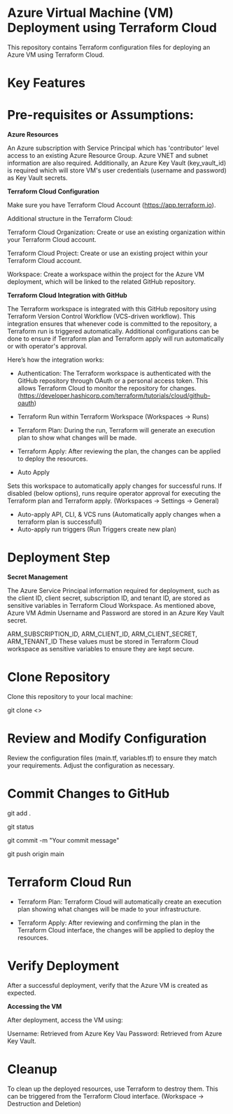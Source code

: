 # Azure Virtual Machine (VM) Deployment using Terraform Cloud

This repository contains Terraform configuration files for deploying an Azure VM using Terraform Cloud. 

# Key Features

# Pre-requisites or Assumptions:

**Azure Resources**

An Azure subscription with Service Principal which has 'contributor' level access to an existing Azure Resource Group. Azure VNET and subnet information are also required. Additionally, an Azure Key Vault (key_vault_id) is required which will store VM's user credentials (username and password) as Key Vault secrets.

**Terraform Cloud Configuration**

Make sure you have Terraform Cloud Account (https://app.terraform.io).

Additional structure in the Terraform Cloud:

Terraform Cloud Organization: Create or use an existing organization within your Terraform Cloud account.

Terraform Cloud Project: Create or use an existing project within your Terraform Cloud account.

Workspace: Create a workspace within the project for the Azure VM deployment, which will be linked to the related GitHub repository.

**Terraform Cloud Integration with GitHub**

The Terraform workspace is integrated with this GitHub repository using Terraform Version Control Workflow (VCS-driven workflow). This integration ensures that whenever code is committed to the repository, a Terraform run is triggered automatically. Additional configurations can be done to ensure if Terraform plan and Terraform apply will run automatically or with operator's approval.

Here’s how the integration works:

- Authentication: The Terraform workspace is authenticated with the GitHub repository through OAuth or a personal access token. This allows Terraform Cloud to monitor the repository for changes. (https://developer.hashicorp.com/terraform/tutorials/cloud/github-oauth)

- Terraform Run within Terraform Workspace (Workspaces -> Runs)

- Terraform Plan: During the run, Terraform will generate an execution plan to show what changes will be made.

- Terraform Apply: After reviewing the plan, the changes can be applied to deploy the resources.

- Auto Apply

Sets this workspace to automatically apply changes for successful runs. If disabled (below options), runs require operator approval for executing the Terraform plan and Terraform apply. (Workspaces -> Settings -> General)

- Auto-apply API, CLI, & VCS runs (Automatically apply changes when a terraform plan is successfull)
- Auto-apply run triggers (Run Triggers create new plan)

# Deployment Step

**Secret Management**

The Azure Service Principal information required for deployment, such as the client ID, client secret, subscription ID, and tenant ID, are stored as sensitive variables in Terraform Cloud Workspace. As mentioned above, Azure VM Admin Username and Password are stored in an Azure Key Vault secret.

ARM_SUBSCRIPTION_ID, ARM_CLIENT_ID, ARM_CLIENT_SECRET, ARM_TENANT_ID These values must be stored in Terraform Cloud workspace as sensitive variables to ensure they are kept secure.

# Clone Repository

Clone this repository to your local machine:

git clone <<repository-url>>

# Review and Modify Configuration

Review the configuration files (main.tf, variables.tf) to ensure they match your requirements. Adjust the configuration as necessary.

# Commit Changes to GitHub

git add .

git status

git commit -m "Your commit message"

git push origin main

# Terraform Cloud Run

- Terraform Plan: Terraform Cloud will automatically create an execution plan showing what changes will be made to your infrastructure.

- Terraform Apply: After reviewing and confirming the plan in the Terraform Cloud interface, the changes will be applied to deploy the resources.


# Verify Deployment

After a successful deployment, verify that the Azure VM is created as expected.

**Accessing the VM**

After deployment, access the VM using:

Username: Retrieved from Azure Key Vau
Password: Retrieved from Azure Key Vault.

# Cleanup

To clean up the deployed resources, use Terraform to destroy them. This can be triggered from the Terraform Cloud interface. (Workspace -> Destruction and Deletion)



















